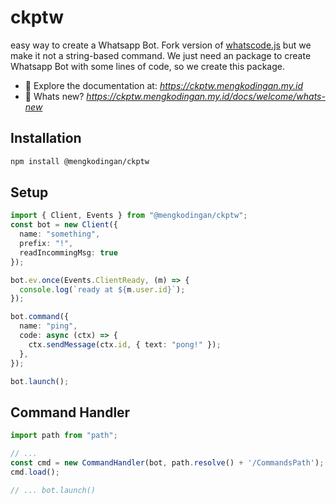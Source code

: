 # ckptw

easy way to create a Whatsapp Bot. Fork version of [whatscode.js](https://github.com/JastinXyz/whatscode.js) but we make it not a string-based command. We just need an package to create Whatsapp Bot with some lines of code, so we create this package.

- 📕 Explore the documentation at: *https://ckptw.mengkodingan.my.id*
- 🤔 Whats new? *https://ckptw.mengkodingan.my.id/docs/welcome/whats-new*

## Installation

```bash
npm install @mengkodingan/ckptw
```

## Setup

```ts
import { Client, Events } from "@mengkodingan/ckptw";
const bot = new Client({
  name: "something",
  prefix: "!",
  readIncommingMsg: true
});

bot.ev.once(Events.ClientReady, (m) => {
  console.log(`ready at ${m.user.id}`);
});

bot.command({
  name: "ping",
  code: async (ctx) => {
    ctx.sendMessage(ctx.id, { text: "pong!" });
  },
});

bot.launch();
```

## Command Handler
```ts
import path from "path";

// ...
const cmd = new CommandHandler(bot, path.resolve() + '/CommandsPath');
cmd.load();

// ... bot.launch()
```